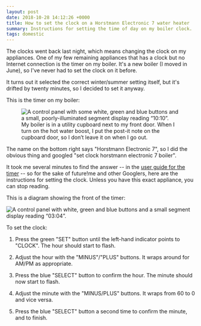 ```yaml
---
layout: post
date: 2018-10-28 14:12:26 +0000
title: How to set the clock on a Horstmann Electronic 7 water heater
summary: Instructions for setting the time of day on my boiler clock.
tags: domestic
---
```


The clocks went back last night, which means changing the clock on my appliances.
One of my few remaining appliances that has a clock but no Internet connection is the timer on my boiler.
It's a new boiler (I moved in June), so I've never had to set the clock on it before.

It turns out it selected the correct winter/summer setting itself, but it's drifted by twenty minutes, so I decided to set it anyway.

This is the timer on my boiler:

<figure>
  <img src="/images/2018/boiler_front_plate.jpg" alt="A control panel with some white, green and blue buttons and a small, poorly-illuminated segment display reading “10:10”.">
  <figcaption>
    My boiler is in a utility cupboard next to my front door.
    When I turn on the hot water boost, I put the post-it note on the cupboard door, so I don&rsquo;t leave it on when I go out.
  </figcaption>
</figure>

The name on the bottom right says "Horstmann Electronic 7", so I did the obvious thing and googled "set clock horstmann electronic 7 boiler".

It took me several minutes to find the answer -- in the [user guide for the timer](https://www.electricity.gg/media/55497/Horstmann-User-Guide.pdf) -- so for the sake of future!me and other Googlers, here are the instructions for setting the clock.
Unless you have this exact appliance, you can stop reading.

This is a diagram showing the front of the timer:

![A control panel with white, green and blue buttons and a small segment display reading “03:04”.](/images/2018/boiler_controls.png)

To set the clock:

1.  Press the green "SET" button until the left-hand indicator points to "CLOCK".
    The hour should start to flash.

2.  Adjust the hour with the "MINUS"/"PLUS" buttons.
    It wraps around for AM/PM as appropriate.

3.  Press the blue "SELECT" button to confirm the hour.
    The minute should now start to flash.

4.  Adjust the minute with the "MINUS/PLUS" buttons.
    It wraps from 60 to 0 and vice versa.

5.  Press the blue "SELECT" button a second time to confirm the minute, and to finish.
